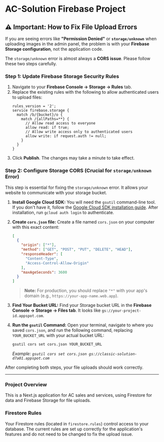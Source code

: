 # AC-Solution Firebase Project

## ⚠️ Important: How to Fix File Upload Errors

If you are seeing errors like **"Permission Denied"** or **`storage/unknown`** when uploading images in the admin panel, the problem is with your **Firebase Storage configuration**, not the application code.

The `storage/unknown` error is almost always a **CORS issue**. Please follow these two steps carefully.

### Step 1: Update Firebase Storage Security Rules

1.  Navigate to your **Firebase Console -> Storage -> Rules** tab.
2.  Replace the existing rules with the following to allow authenticated users to upload files:
    ```
    rules_version = '2';
    service firebase.storage {
      match /b/{bucket}/o {
        match /{allPaths=**} {
          // Allow read access to everyone
          allow read: if true;
          // Allow write access only to authenticated users
          allow write: if request.auth != null;
        }
      }
    }
    ```
3.  Click **Publish**. The changes may take a minute to take effect.

### Step 2: Configure Storage CORS (Crucial for `storage/unknown` Error)

This step is essential for fixing the `storage/unknown` error. It allows your website to communicate with your storage bucket.

1.  **Install Google Cloud SDK:** You will need the `gsutil` command-line tool. If you don't have it, follow the [Google Cloud SDK installation guide](https://cloud.google.com/sdk/docs/install). After installation, run `gcloud auth login` to authenticate.

2.  **Create `cors.json` file:** Create a file named `cors.json` on your computer with this exact content:
    ```json
    [
      {
        "origin": ["*"],
        "method": ["GET", "POST", "PUT", "DELETE", "HEAD"],
        "responseHeader": [
          "Content-Type",
          "Access-Control-Allow-Origin"
        ],
        "maxAgeSeconds": 3600
      }
    ]
    ```
    > **Note:** For production, you should replace `"*"` with your app's domain (e.g., `https://your-app-name.web.app`).

3.  **Find Your Bucket URL:** Find your Storage bucket URL in the **Firebase Console -> Storage -> Files tab**. It looks like `gs://your-project-id.appspot.com`.

4.  **Run the `gsutil` Command:** Open your terminal, navigate to where you saved `cors.json`, and run the following command, replacing `YOUR_BUCKET_URL` with your actual bucket URL:
    ```bash
    gsutil cors set cors.json YOUR_BUCKET_URL
    ```
    *Example: `gsutil cors set cors.json gs://classic-solution-d7a01.appspot.com`*

After completing both steps, your file uploads should work correctly.

---

### Project Overview

This is a Next.js application for AC sales and services, using Firestore for data and Firebase Storage for file uploads.

### Firestore Rules

Your Firestore rules (located in `firestore.rules`) control access to your database. The current rules are set up correctly for the application's features and do not need to be changed to fix the upload issue.
